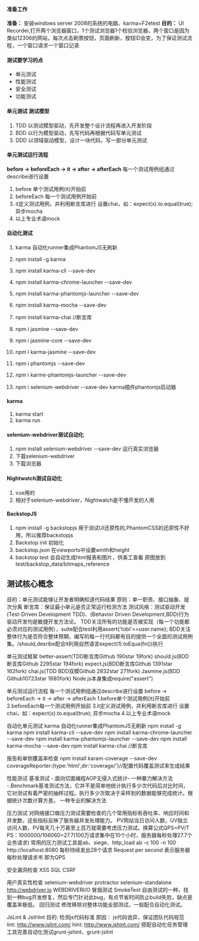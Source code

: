#### 准备工作
**准备：** 安装windows server 2008的系统的电脑、karma+F2etest
**目的：** UI Recorder,打开两个浏览器窗口，1个测试浏览器1个校验浏览器，两个窗口是因为类似12306的网站，每次点击刷票按钮，页面刷新，按钮ID会变，为了保证测试流程，一个窗口请求一个窗口记录

#### 测试要学习的点
* 单元测试
* 性能测试
* 安全测试
* 功能测试

#### 单元测试 测试模型
1. TDD 以测试模型驱动，先开发整个设计流程再进入开发阶段
1. BDD 以行为模型驱动，先写代码再根据代码写单元测试
1. DDD 以领域驱动模型，设计一块代码，写一部分单元测试

#### 单元测试运行流程
**before -> beforeEach -> it -> after ->  afterEach**
每一个测试用例组通过describe进行设置
1. before 单个测试用例(it)开始前
2. beforeEach 每一个测试用例开始前
3. it定义测试用例，并利用断言库进行
	设置chai，如：expect(x).to.equal(true);
	异步mocha
4. 以上专业术语mock
#### 自动化测试
1. karma 自动化runner集成PhantomJS无刷新
1. npm install -g karma
1. npm install karma-cli --save-dev
1. npm install karma-chrome-launcher --save-dev
1. npm install karma-phantomjs-launcher --save-dev
1. npm install karma-mocha --save-dev
1. npm install karma-chai //断言库

1. npm i jasmine --save-dev
1. npm i jasmine-core --save-dev
1. npm i karma-jasmine --save-dev
1. npm i phantomjs --save-dev
1. npm i karme-phantomjs-launcher --save-dev 
1. npm i selenium-webdriver --save-dev
	karma插件phantomjs启动器
#### karma
1. karma start
1. karma run
#### selenium-webdriver测试自动化
1. npm install selenium-webdriver --save-dev
	运行真实浏览器
1. 下载selenium-webdriver
1. 下载浏览器
#### Nightwatch测试自动化
1. vue用的
1. 相对于selenium-webdriver，Nightwatch是不懂开发的人用
#### BackstopJS
1. npm install -g backstopjs
	用于测试UI还原性的,PhantomCSS的还原性不好用，所以推荐backstopjs
1. Backstop init
	初始化
1. backstop.json
	在viewports中设置winth和height
1. backstop test
	会自动生成html报表和图片，供美工查看
	原图放到 test/backstop_data/bitmaps_reference
## 测试核心概念
目的：单元测试能够让开发者明确知道代码结果
原则：单一职责、接口抽象、层次分离
断言库：保证最小单元是否正常运行检测方法
测试风格：测试驱动开发(Test-Driven Development TDD)、(Behavior Driven Development,BDD)行为驱动开发均是敏捷开发方法论。
TDD关注所有的功能是否被实现（每一个功能都必须对应的测试用例），suite配合test利用assert{'tobi'==user.name};
BDD关注整体行为是否符合整体预期，编写的每一行代码都有目的提供一个全面的测试用例集。/should,desribe配合it利用自然语言expect(1).toEqua(fn())执行

单元测试框架
better-assert(TDD断言库Github 190star 19fork)
should.js(BDD断言库Github 2295star 194fork)
expect.js(BDD断言库Github 1391star 162fork)
chai.js(TDD BDD双模Github 2832star 271fork)
Jasmine.js(BDD Github10723star 1680fork)
Node.js本身集成require("assert")

单元测试运行流程
	每一个测试用例组通过describe进行设置
before -> beforeEach -> it -> after ->  afterEach
	1.before单个测试用例(it)开始前
	2.beforeEach每一个测试用例开始前
	3.it定义测试用例，并利用断言库进行
	 设置chai，如：expect(x).to.equal(true);
	 异步mocha
 	4.以上专业术语mock

自动化单元测试
	karma 自动化runner集成PhantomJS无刷新
	npm install -g karma
	npm install karma-cli --save-dev
	npm install karma-chrome-launcher --save-dev
	npm install karma-phantomjs-launcher --save-dev
	npm install karma-mocha --save-dev
	npm install karma-chai //断言库

报告和单侧覆盖率检查
npm install karam-coverage --save-dev
coverageReporter:{type:'html',dir:'coverage/'}//配置代码覆盖测试率生成结果

性能测试
基准测试
-.面向切面编程AOP无侵入式统计-
	一种暴力解决方法
-.Benchmark基准测试方法，它并不是简单地统计执行多少次代码后对比时间，它对测试有着严密的抽样过程。执行多少次取决于采样到的数据能够完成统计。根据统计次数计算方差。
	一种专业的解决方法

压力测试
对网络接口做压力测试需要检查的几个常用指标有吞吐率、响应时间和并发数，这些指标反映了服务器并发处理能力。
PV网站当日访问人数，UV独立访问人数，PV每天几十万甚至上百万就需要考虑压力测试。换算公式QPS=PV/T
	PS：1000000/10*60*60=27.7(100万请求集中在10个小时，服务器每秒处理27.7个业务请求)
常用的压力测试工具是ab、siege、http_load
ab -c 100 -n 100 http://localhost:8080 每秒持续发出28个请求
Request per second 表示服务器每秒处理请求书 即为QPS

安全漏洞检查
XSS
SQL
CSRF

用户真实性检查
selenium-webdriver
protractor selenium-standalone
http://webdriver.io WEBDRIVERI/O
冒烟测试 SmokeTest 自由测试的一种，找到一种bug开发修复，然后专门针对此bug，有点节省时间防止build失败，缺点是覆盖率极低。
回归测试 修改移除对整体功能全部测试，一般配合自动化测试。

JsLint & JstHint
目的:  检测js代码标准
原因： js代码诡异，保证团队代码规范
lint: http://www.jslint.com/
hint: http://www.jshint.com/
搭配自动化任务管理工具完善自动化测试grunt-jshint、grunt-jslint

